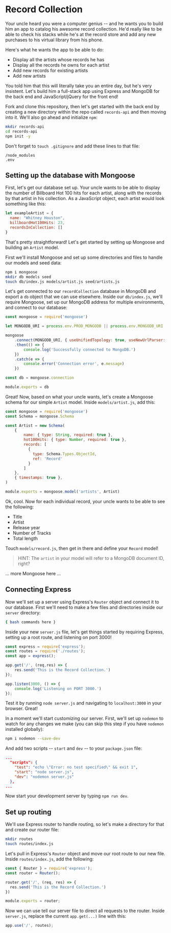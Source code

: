 # Record Collection

Your uncle heard you were a computer genius -- and he wants you to build him an app to catalog his awesome record collection. He'd really like to be able to check his stacks while he's at the record store and add any new purchases to his virtual library from his phone.

Here's what he wants the app to be able to do:
* Display all the artists whose records he has
* Display all the records he owns for each artist
* Add new records for existing artists
* Add new artists

You told him that this will literally take you an entire day, but he's very insistent. Let's build him a full-stack app using Express and MongoDB for the back end and JavaScript/jQuery for the front end!

Fork and clone this repository, then let's get started with the back end by creating a new directory within the repo called `records-api` and then moving into it. We'll also go ahead and initialize `npm`:

```bash
mkdir records-api
cd records-api
npm init -y
```

Don't forget to `touch .gitignore` and add these lines to that file:
```
/node_modules
.env
```

## Setting up the database with Mongoose

First, let's get our database set up. Your uncle wants to be able to display the number of Billboard Hot 100 hits for each artist, along with the records by that artist in his collection. As a JavaScript object, each artist would look something like this:

```javascript
let exampleArtist = {
  name: "Whitney Houston",
  billboardHot100Hits: 23,
  recordsInCollection: []
}
```

That's pretty straightforward! Let's get started by setting up Mongoose and building an `Artist` model.


First we'll install Mongoose and set up some directories and files to handle our models and seed data:
```bash
npm i mongoose
mkdir db models seed
touch db/index.js models/artist.js seed/artists.js
```

Let's get connected to our `recordCollection` database in MongoDB and export a `db` object that we can use elsewhere. Inside our `db/index.js`, we'll require Mongoose, set up our MongoDB address for multiple environments, and connect to our database:

```javascript
const mongoose = require('mongoose')

let MONGODB_URI = process.env.PROD_MONGODB || process.env.MONGODB_URI || 'mongodb://127.0.0.1:27017/recordCollection'

mongoose
    .connect(MONGODB_URI, { useUnifiedTopology: true, useNewUrlParser: true })
    .then(() => {
        console.log('Successfully connected to MongoDB.')
    })
    .catch(e => {
        console.error('Connection error', e.message)
    })

const db = mongoose.connection

module.exports = db
```

Great! Now, based on what your uncle wants, let's create a Mongoose schema for our simple `Artist` model. Inside `models/artist.js`, add this:

```javascript
const mongoose = require('mongoose')
const Schema = mongoose.Schema

const Artist = new Schema(
    {
        name: { type: String, required: true },
        hot100Hits: { type: Number, required: true },
        records: [
          {
            type: Schema.Types.ObjectId,
            ref: 'Record'
          }
        ]
    },
    { timestamps: true },
)

module.exports = mongoose.model('artists', Artist)
```

Ok, cool. Now for each individual record, your uncle wants to be able to see the following:
* Title
* Artist
* Release year
* Number of Tracks
* Total length

Touch `models/record.js`, then get in there and define your `Record` model!
> HINT: The `artist` in your model will refer to a MongoDB document ID, right?




... 
more Mongoose here
...



## Connecting Express

Now we'll set up a server using Express's `Router` object and connect it to our database. First we'll need to make a few files and directories inside our `server` directory:

```bash
{ bash commands here }
```

Inside your new `server.js` file, let's get things started by requiring Express, setting up a root route, and listening on port 3000!

```javascript
const express = require('express');
const routes = require('./routes');
const app = express();

app.get('/', (req,res) => {
    res.send('This is the Record Collection.')
});

app.listen(3000, () => {
    console.log('Listening on PORT 3000.')
});
```

Test it by running `node server.js` and navigating to `localhost:3000` in your browser. Great!

In a moment we'll start customizing our server. First, we'll set up `nodemon` to watch for any changes we make (you can skip this step if you have `nodemon` installed globally):
```bash
npm i nodemon --save-dev
```

And add two scripts -- `start` and `dev` -- to your `package.json` file:
```json
...
  "scripts": {
    "test": "echo \"Error: no test specified\" && exit 1",
    "start": "node server.js",
    "dev": "nodemon server.js"
  },
...
```

Now start your development server by typing `npm run dev`.

## Set up routing
We'll use Express router to handle routing, so let's make a directory for that and create our router file:
```bash
mkdir routes
touch routes/index.js
```

Let's pull in Express's `Router` object and move our root route to our new file. Inside `routes/index.js`, add the following:
```javascript
const { Router } = require('express');
const router = Router();

router.get('/', (req, res) => {
  res.send('This is the Record Collection.')
})

module.exports = router;
```

Now we can use tell our server file to direct all requests to the router. Inside `server.js`, replace the current `app.get(...)` line with this:
```javascript
app.use('/', routes);
```


